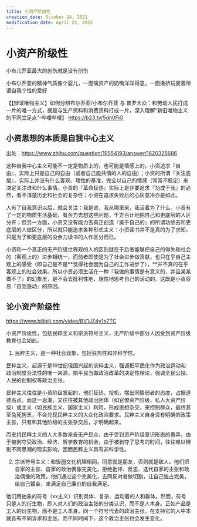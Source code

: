 ```yaml
---
title: 小资产阶级性
creation_date: October 14, 2021
modification_date: April 22, 2022
---
```



# 小资产阶级性

小布儿乔亚最大的创伤就是没有创伤

小布尔乔亚的精神气质像个婴儿，一面噙资产的奶嘴洋洋得意，一面撒娇玩耍着所谓自我个性的爱好

【【辩证唯物主义】如何分辨布尔乔亚/小布尔乔亚 与 普罗大众：和劳动人民打成一片的唯一方式，就是与生产资料和消费资料打成一片，深入理解“新旧唯物主义的不同立足点”-哔哩哔哩】 https://b23.tv/5dn0FiG

## 小资思想的本质是自我中心主义

出处：https://www.zhihu.com/question/19554193/answer/1620325686

这种自我中心主义可能不一定是物质上的，也可能是情感上的。小资追求『自由』，实际上只是自己的自由（或者自己能共情的人的自由）；小资的所谓『关注底层』，实际上并没有什么客观、理性的基准，完全以自己的情感（常常不稳定）来决定关注谁和什么事情。小资的『革命狂热』实际上是非要追求『功成于我』的必然，看不清楚历史和社会的复杂性；小资在追求失败后的心灰意冷亦是如此。

人有了自我意识以后，就会关注：我是谁，我从哪里来，我活着为了什么。小资有了一定的物质生活基础，有余力去想这些问题，千方百计地把自己和更底层的人区分开；但另一方面，小资又没有能力去真正创造『属于自己的』的所谓功绩去和更底层的人做区分，所以就只能追求各种形式主义：小资读书并不是真的为了求知，只是为了和更底层的没余力读书的人作区分而已。

小资和一个真正的无产阶级世界观的人的区别就在于后者能够把自己的得失和社会的（客观上的）进步相统一，而前者即使是为了社会进步做贡献，也只在乎自己主观上的感受（即自己是不是**觉得社会因为自己的工作进步了），**并不真的在乎客观上的社会效果。所以小资必须生活在一种『我做的事情是有意义的，并且某某做不了』的幻象里，是不会去批判性地、理性地思考自己的活动的。这既是小资容易『自我感动』的原因。

## 论小资产阶级性

https://www.bilibili.com/video/BV1JZ4y1o7TC

小资产阶级性，包括民粹主义和宗派符号主义，无产阶级中部分人因受到资产阶级教育也会如此。

1. 民粹主义，是一种社会现象，包括狂热性和非科学性。

民粹主义，起源于是19世纪俄国兴起的农粹主义，强调把平民化作为政治运动和政治制度合法性的唯一来源，把平民当做政治改革的决定性理论，强调全民公投、人民的创制权等政治主张。

民粹主义往往是小资阶级发起的，他们狂热、投机，摆出同情弱者的态度，占据道德高点。而这一思潮，又往往被其他政治团体（如官僚资产阶级，私人大资产阶级）或主义（如民族主义、国家主义）利用，形成思想杂交，来控制群众，最终甚至兔死狗烹，不会兑现民粹主义的大众化政治要求。民粹主义自身没有明确的政策主张，只有和其他阶级的主张杂交后，才明确起来。

而支持民粹主义的人大多数来自无产民众，由于受到资产阶级意识形态的愚弄，由于被剥夺受政治、经济、哲学教育的机会，由于被剥夺了思考的时间，往往难以辨别不同思潮的现实影响，因而民粹主义具有非科学性。

2. 宗派符号主义：和饭圈文化机理相同。同意就是朋友，否则就是敌人。他们把自家的主张、自家的政治偶像完美化，拒绝批评、反思、迭代自家的主张和政治偶像的政策。他们通过这个完美化，去同反对者做切割，让自己独占完美，给自己镀金，来满足自己廉价的自我满足。

他们用抽象的符号（xx主义）识别具体、复杂、运动着的人和群体。然而，符号只是人的衍生物，即人对人们的政治主张的分类认识，而不是人本身。正如产品是工人的衍生物，而不是工人本身。同一个符号代表的政治主张，在支持它的人中本就各有不同诉求和主张，而不同时间下，这个政治主张也会发生变化。

